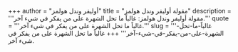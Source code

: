 +++
author = "أوليفر وندل هولمز"
title = "مقولة أوليفر وندل هولمز"
description = '''مقولة أوليفر وندل هولمز: غالباً ما تحل الشهرة على من يفكر في شيء آخر.'''
quote = '''غالباً ما تحل الشهرة على من يفكر في شيء آخر.'''
slug = '''غالباً-ما-تحل-الشهرة-على-من-يفكر-في-شيء-آخر'''
+++
غالباً ما تحل الشهرة على من يفكر في شيء آخر.

